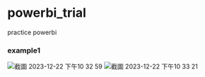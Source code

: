 # powerbi_trial
practice powerbi

### example1
![截圖 2023-12-22 下午10 32 59](https://github.com/hao134/powerbi_trial/assets/40970293/3d06b6fa-b134-4b80-81d3-a747230f173e)
![截圖 2023-12-22 下午10 33 21](https://github.com/hao134/powerbi_trial/assets/40970293/d5b32a3a-cbe6-4df7-9fba-715d988450d4)
